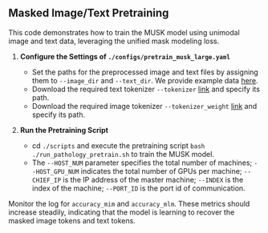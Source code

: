 ## Masked Image/Text Pretraining

This code demonstrates how to train the MUSK model using unimodal image and text data, leveraging the unified mask modeling loss.


1. **Configure the Settings of `./configs/pretrain_musk_large.yaml`**
    - Set the paths for the preprocessed image and text files by assigning them to `--image_dir` and `--text_dir`. We provide example data [here](https://drive.google.com/drive/folders/1gaBMTnF4zVxt1hUn9qaZVsbXJeDp_-TH?usp=sharing).
    - Download the required text tokenizer `--tokenizer` [link](https://drive.google.com/file/d/1NJGch0cIhYzSSqTCJCRaCgJqDIG12d8H/view?usp=sharing) and specify its path.
    - Download the required image tokenizer `--tokenizer_weight` [link](https://drive.google.com/file/d/1fVxFnIPVZirEdg9tQ2vfv7MfEBOX9FuE/view?usp=sharing) and specify its path.
  
2. **Run the Pretraining Script**
    - cd `./scripts` and execute the pretraining script `bash ./run_pathology_pretrain.sh` to train the MUSK model. 
    - The `--HOST_NUM` parameter specifies the total number of machines; `--HOST_GPU_NUM` indicates the total number of GPUs per machine; `--CHIEF_IP` is the IP address of the master machine; `--INDEX` is the index of the machine; `--PORT_ID` is the port id of communication.

Monitor the log for `accuracy_mim` and `accuracy_mlm`. These metrics should increase steadily, indicating that the model is learning to recover the masked image tokens and text tokens.
